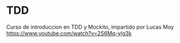 # TDD
Curso de introduccion en TDD y Mockito, impartido por Lucas Moy https://www.youtube.com/watch?v=2S6Mq-ylg3k
